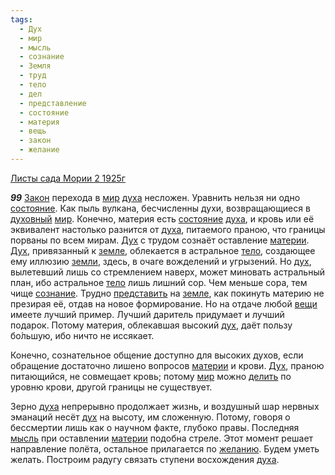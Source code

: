 ```yaml
---
tags:
  - Дух
  - мир
  - мысль
  - сознание
  - Земля
  - труд
  - тело
  - дел
  - представление
  - состояние
  - материя
  - вещь
  - закон
  - желание
---
```


[Листы сада Мории 2 1925г](/agni/1925)

___99___
[Закон](/tag/#закон) перехода в [мир](/tag/#мир) [духа](/tag/#[Дух](/tag/#Дух)) несложен. Уравнить нельзя ни одно [состояние](/tag/#состояние). Как пыль вулкана, бесчисленны духи, возвращающиеся в [духовный](/tag/#[Дух](/tag/#Дух)) [мир](/tag/#мир). Конечно, материя есть [состояние](/tag/#состояние) [духа](/tag/#[Дух](/tag/#Дух)), и кровь или её эквивалент настолько разнится от [духа](/tag/#[Дух](/tag/#Дух)), питаемого праною, что границы порваны по всем мирам. [Дух](/tag/#Дух) с трудом сознаёт оставление [материи](/tag/#материя). [Дух](/tag/#Дух), привязанный к [земле](/tag/#Земля), облекается в астральное [тело](/tag/#тело), создающее ему иллюзию [земли](/tag/#Земля), здесь, в очаге вожделений и угрызений. Но [дух](/tag/#[Дух](/tag/#Дух)), вылетевший лишь со стремлением наверх, может миновать астральный план, ибо астральное [тело](/tag/#тело) лишь лишний сор. Чем меньше сора, тем чище [сознание](/tag/#сознание). Трудно [представить](/tag/#представление) на [земле](/tag/#Земля), как покинуть материю не презирая её, отдав на новое формирование. Но на отдаче любой [вещи](/tag/#вещь) имеете лучший пример. Лучший даритель придумает и лучший подарок. Потому материя, облекавшая высокий [дух](/tag/#[Дух](/tag/#Дух)), даёт пользу бо́льшую, ибо ничто не иссякает.   

Конечно, сознательное общение доступно для высоких духов, если обращение достаточно лишено вопросов [материи](/tag/#материя) и крови. [Дух](/tag/#Дух), праною питающийся, не совмещает кровь; потому [мир](/tag/#мир) можно [делить](/tag/#дел) по уровню крови, другой границы не существует.   

Зерно [духа](/tag/#[Дух](/tag/#Дух)) непрерывно продолжает жизнь, и воздушный шар нервных эманаций несёт [дух](/tag/#[Дух](/tag/#Дух)) на высоту, им сложенную. Потому, говоря о бессмертии лишь как о научном факте, глубоко правы. Последняя [мысль](/tag/#мысль) при оставлении [материи](/tag/#материя) подобна стреле. Этот момент решает направление полёта, остальное прилагается по [желанию](/tag/#желание). Будем уметь желать. Построим радугу связать ступени восхождения [духа](/tag/#[Дух](/tag/#Дух)).   

   


